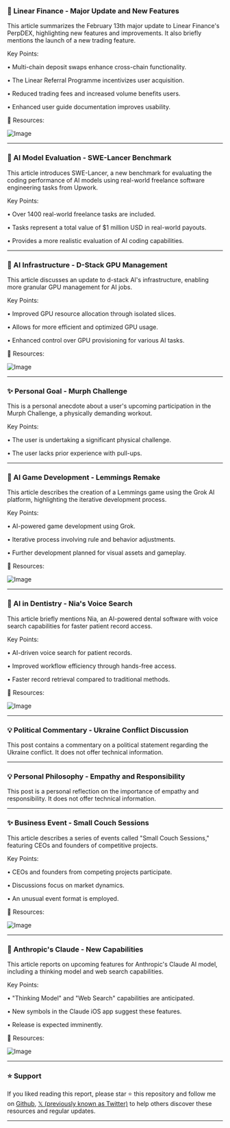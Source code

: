 ### 🚀 Linear Finance - Major Update and New Features

This article summarizes the February 13th major update to Linear Finance's PerpDEX, highlighting new features and improvements.  It also briefly mentions the launch of a new trading feature.

Key Points:

• Multi-chain deposit swaps enhance cross-chain functionality.


• The Linear Referral Programme incentivizes user acquisition.


• Reduced trading fees and increased volume benefits users.


• Enhanced user guide documentation improves usability.


🔗 Resources:

![Image](https://pbs.twimg.com/media/GkIV8_KWcAAApvO?format=jpg&name=small)


---
### 🤖 AI Model Evaluation - SWE-Lancer Benchmark

This article introduces SWE-Lancer, a new benchmark for evaluating the coding performance of AI models using real-world freelance software engineering tasks from Upwork.

Key Points:

•  Over 1400 real-world freelance tasks are included.


•  Tasks represent a total value of $1 million USD in real-world payouts.


•  Provides a more realistic evaluation of AI coding capabilities.



---
### 🤖 AI Infrastructure - D-Stack GPU Management

This article discusses an update to d-stack AI's infrastructure, enabling more granular GPU management for AI jobs.

Key Points:

•  Improved GPU resource allocation through isolated slices.


•  Allows for more efficient and optimized GPU usage.


•  Enhanced control over GPU provisioning for various AI tasks.


🔗 Resources:

![Image](https://pbs.twimg.com/media/GkD_slXXIAAzBJa?format=jpg&name=small)


---
### ✨  Personal Goal -  Murph Challenge

This is a personal anecdote about a user's upcoming participation in the Murph Challenge, a physically demanding workout.

Key Points:

•  The user is undertaking a significant physical challenge.


•  The user lacks prior experience with pull-ups.


---
### 🚀 AI Game Development - Lemmings Remake

This article describes the creation of a Lemmings game using the Grok AI platform, highlighting the iterative development process.

Key Points:

•  AI-powered game development using Grok.


•  Iterative process involving rule and behavior adjustments.


•  Further development planned for visual assets and gameplay.


🔗 Resources:

![Image](https://pbs.twimg.com/ext_tw_video_thumb/1892002432567369728/pu/img/HojeceOdVL6SH7d-.jpg)


---
### 🤖 AI in Dentistry - Nia's Voice Search

This article briefly mentions Nia, an AI-powered dental software with voice search capabilities for faster patient record access.

Key Points:

•  AI-driven voice search for patient records.


•  Improved workflow efficiency through hands-free access.


•  Faster record retrieval compared to traditional methods.


🔗 Resources:

![Image](https://pbs.twimg.com/media/GkIXR2rWoAAUnsg?format=jpg&name=900x900)

---
### 💡 Political Commentary -  Ukraine Conflict Discussion

This post contains a commentary on a political statement regarding the Ukraine conflict.  It does not offer technical information.


---
### 💡 Personal Philosophy -  Empathy and Responsibility

This post is a personal reflection on the importance of empathy and responsibility.  It does not offer technical information.

---
### ✨  Business Event - Small Couch Sessions

This article describes a series of events called "Small Couch Sessions," featuring CEOs and founders of competitive projects.

Key Points:

•  CEOs and founders from competing projects participate.


•  Discussions focus on market dynamics.


•  An unusual event format is employed.


🔗 Resources:

![Image](https://pbs.twimg.com/media/GkGXcNfXgAAvAmy?format=jpg&name=small)


---
### 🤖 Anthropic's Claude - New Capabilities

This article reports on upcoming features for Anthropic's Claude AI model, including a thinking model and web search capabilities.

Key Points:

•  "Thinking Model" and "Web Search" capabilities are anticipated.


•  New symbols in the Claude iOS app suggest these features.


•  Release is expected imminently.


🔗 Resources:

![Image](https://pbs.twimg.com/media/GkIOxaFWMAAO91S?format=jpg&name=small)


---

### ⭐️ Support

If you liked reading this report, please star ⭐️ this repository and follow me on [Github](https://github.com/Drix10), [𝕏 (previously known as Twitter)](https://x.com/DRIX_10_) to help others discover these resources and regular updates.

---